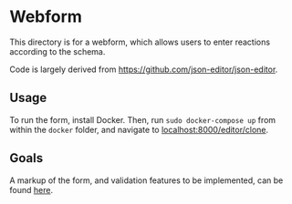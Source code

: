 # Webform

This directory is for a webform, which allows users to enter reactions according to the schema.

Code is largely derived from <https://github.com/json-editor/json-editor>.

## Usage

To run the form, install Docker. Then, run `sudo docker-compose up` from within the `docker` folder, and navigate to <localhost:8000/editor/clone>.

## Goals

A markup of the form, and validation features to be implemented, can be found [here](https://docs.google.com/document/d/1kinvTzbyCM3YVUqZoSbhFKePGoYNPElhrGs7PILDPWo/edit).